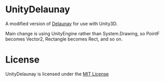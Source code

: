 # UnityDelaunay

A modified version of [Delaunay](https://github.com/ngarside93/Delaunay) for use with Unity3D.

Main change is using UnityEngine rather than System.Drawing, so PointF becomes Vector2, Rectangle becomes Rect, and so on.

# License

UnityDelaunay is licensed under the [MIT License](https://github.com/ngarside93/UnityDelaunay/blob/master/LICENSE)